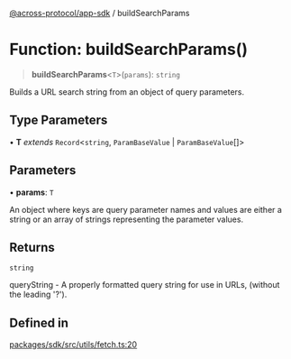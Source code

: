 [@across-protocol/app-sdk](../README.md) / buildSearchParams

# Function: buildSearchParams()

> **buildSearchParams**\<`T`\>(`params`): `string`

Builds a URL search string from an object of query parameters.

## Type Parameters

• **T** *extends* `Record`\<`string`, `ParamBaseValue` \| `ParamBaseValue`[]\>

## Parameters

• **params**: `T`

An object where keys are query parameter names and values are either a string or an array of strings representing the parameter values.

## Returns

`string`

queryString - A properly formatted query string for use in URLs, (without the leading '?').

## Defined in

[packages/sdk/src/utils/fetch.ts:20](https://github.com/across-protocol/toolkit/blob/d027d7c23e7230b7b5f439570f9efd60c1d715ce/packages/sdk/src/utils/fetch.ts#L20)
